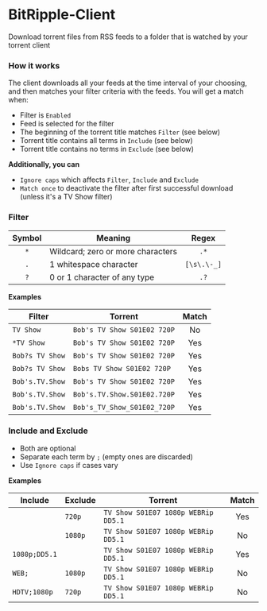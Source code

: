 # BitRipple-Client

Download torrent files from RSS feeds to a folder that is watched by your torrent client

### How it works

The client downloads all your feeds at the time interval of your choosing, and then matches your filter criteria with the feeds. You will get a match when:

- Filter is `Enabled`
- Feed is selected for the filter
- The beginning of the torrent title matches `Filter` (see below)
- Torrent title contains all terms in `Include` (see below)
- Torrent title contains no terms in `Exclude` (see below)

**Additionally, you can**

- `Ignore caps` which affects `Filter`, `Include` and `Exclude`
- `Match once` to deactivate the filter after first successful download (unless it's a TV Show filter)

### Filter

|Symbol|Meaning|Regex|
|:-:|-|:-:|
|`*`|Wildcard; zero or more characters|`.*`|
|`.`|1 whitespace character|`[\s\.\-_]`|
|`?`|0 or 1 character of any type|`.?`|

**Examples**

|Filter|Torrent|Match|
|-|-|:-:|
|`TV Show`|`Bob's TV Show S01E02 720P`|No|
|`*TV Show`|`Bob's TV Show S01E02 720P`|Yes|
|`Bob?s TV Show`|`Bob's TV Show S01E02 720P`|Yes|
|`Bob?s TV Show`|`Bobs TV Show S01E02 720P`|Yes|
|`Bob's.TV.Show`|`Bob's TV Show S01E02 720P`|Yes|
|`Bob's.TV.Show`|`Bob's.TV.Show.S01E02.720P`|Yes|
|`Bob's.TV.Show`|`Bob's_TV_Show_S01E02_720P`|Yes|

### Include and Exclude

- Both are optional
- Separate each term by `;` (empty ones are discarded)
- Use `Ignore caps` if cases vary

**Examples**

|Include|Exclude|Torrent|Match|
|-|-|-|:-:|
|` `|`720p`	|`TV Show S01E07 1080p WEBRip DD5.1 `|Yes|
|` `|`1080p`	|`TV Show S01E07 1080p WEBRip DD5.1 `|No|
|`1080p;DD5.1`|` `|`TV Show S01E07 1080p WEBRip DD5.1 `	|Yes|
|`WEB;`|`1080p`	|`TV Show S01E07 1080p WEBRip DD5.1 `|No|
|`HDTV;1080p`|`720p`|`TV Show S01E07 1080p WEBRip DD5.1 `|No|